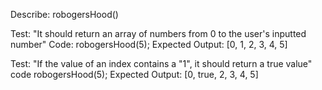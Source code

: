 Describe: robogersHood()

Test: "It should return an array of numbers from 0 to the user's inputted number"
Code: robogersHood(5);
Expected Output: [0, 1, 2, 3, 4, 5]

Test: "If the value of an index contains a "1", it should return a true value"
code robogersHood(5);
Expected Output: [0, true, 2, 3, 4, 5]
